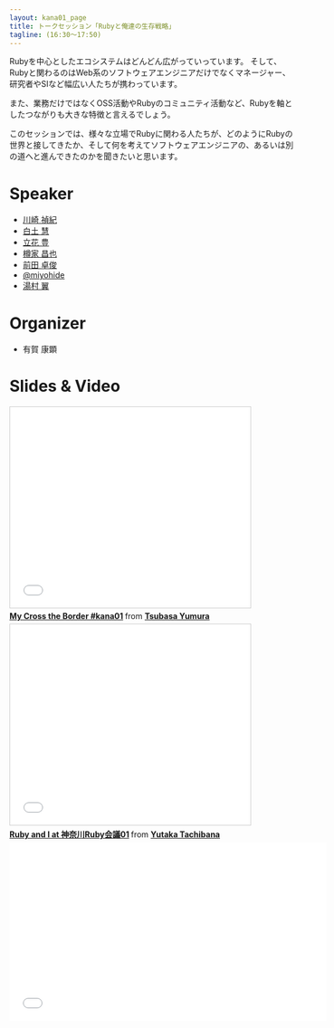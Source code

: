```yaml
---
layout: kana01_page
title: トークセッション「Rubyと俺達の生存戦略」
tagline: (16:30〜17:50)
---
```


Rubyを中心としたエコシステムはどんどん広がっていっています。
そして、Rubyと関わるのはWeb系のソフトウェアエンジニアだけでなくマネージャー、研究者やSIなど幅広い人たちが携わっています。

また、業務だけではなくOSS活動やRubyのコミュニティ活動など、Rubyを軸としたつながりも大きな特徴と言えるでしょう。

このセッションでは、様々な立場でRubyに関わる人たちが、どのようにRubyの世界と接してきたか、そして何を考えてソフトウェアエンジニアの、あるいは別の道へと進んできたのかを聞きたいと思います。

# Speaker
- [川崎 禎紀](/profiles.html#kawasy)
- [白土 慧](/profiles.html#keis)
- [立花 豊](/profiles.html#saboyutaka)
- [樽家 昌也](/profiles.html#taru)
- [前田 卓俊](/profiles.html#takatoshimaeda)
- [@miyohide](/profiles.html#miyohide)
- [湯村 翼](/profiles.html#yumu19)

# Organizer
- 有賀 康顕

# Slides & Video

<iframe src="//www.slideshare.net/slideshow/embed_code/43608643" width="425" height="355" frameborder="0" marginwidth="0" marginheight="0" scrolling="no" style="border:1px solid #CCC; border-width:1px; margin-bottom:5px; max-width: 100%;" allowfullscreen> </iframe> <div style="margin-bottom:5px"> <strong> <a href="//www.slideshare.net/TsubasaYumura/kana01" title="My Cross the Border #kana01" target="_blank">My Cross the Border #kana01</a> </strong> from <strong><a href="//www.slideshare.net/TsubasaYumura" target="_blank">Tsubasa Yumura</a></strong> </div>

<iframe src="//www.slideshare.net/slideshow/embed_code/43973043" width="425" height="355" frameborder="0" marginwidth="0" marginheight="0" scrolling="no" style="border:1px solid #CCC; border-width:1px; margin-bottom:5px; max-width: 100%;" allowfullscreen> </iframe> <div style="margin-bottom:5px"> <strong> <a href="//www.slideshare.net/yutakaparadigmshift/ruby-and-i" title="Ruby and I at 神奈川Ruby会議01" target="_blank">Ruby and I at 神奈川Ruby会議01</a> </strong> from <strong><a href="//www.slideshare.net/yutakaparadigmshift" target="_blank">Yutaka Tachibana</a></strong> </div>

<script async class="speakerdeck-embed" data-id="8baf2770804e0132493e6ee13bfef9ea" data-ratio="1.33159947984395" src="//speakerdeck.com/assets/embed.js"></script>

<iframe width="560" height="315" src="//www.youtube.com/embed/YOwidw_RKd4?list=PLFhrObr2eydttZ1vfU1IrkSJZIhYcJ6TA" frameborder="0" allowfullscreen></iframe>
